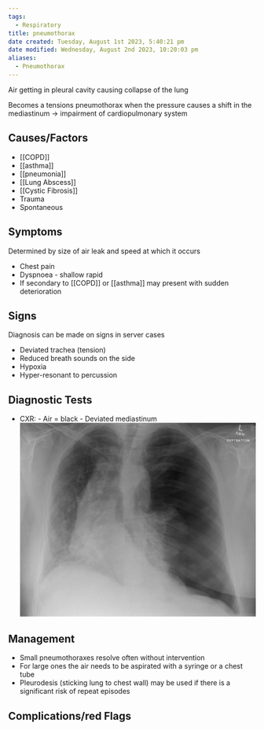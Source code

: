 ```yaml
---
tags:
  - Respiratory
title: pneumothorax
date created: Tuesday, August 1st 2023, 5:40:21 pm
date modified: Wednesday, August 2nd 2023, 10:20:03 pm
aliases:
  - Pneumothorax
---
```


Air getting in pleural cavity causing collapse of the lung

Becomes a tensions pneumothorax when the pressure causes a shift in the mediastinum -> impairment of cardiopulmonary system

## Causes/Factors

- [[COPD]]
- [[asthma]]
- [[pneumonia]]
- [[Lung Abscess]]
- [[Cystic Fibrosis]]
- Trauma
- Spontaneous

## Symptoms

Determined by size of air leak and speed at which it occurs

- Chest pain
- Dyspnoea - shallow rapid
- If secondary to [[COPD]] or [[asthma]] may present with sudden deterioration

## Signs

Diagnosis can be made on signs in server cases

- Deviated trachea (tension)
- Reduced breath sounds on the side
- Hypoxia
- Hyper-resonant to percussion

## Diagnostic Tests

- CXR: - Air = black - Deviated mediastinum
  ![|400](z_attachments/400-2.png)

## Management

- Small pneumothoraxes resolve often without intervention
- For large ones the air needs to be aspirated with a syringe or a chest tube
- Pleurodesis (sticking lung to chest wall) may be used if there is a significant risk of repeat episodes

## Complications/red Flags
